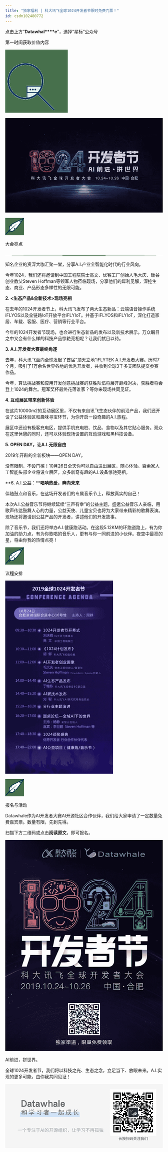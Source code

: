 ```yaml
---
title: "独家福利 | 科大讯飞全球1024开发者节限时免费门票！"
id: csdn102480772
---
```


点击上方“**Datawhal****e**”，选择“星标”公众号

第一时间获取价值内容

![640?](../img/a15b1f5f93c22f4effed2d654254eb27.png)

![640?wx_fmt=jpeg](../img/b09355a97d28369e6669738974cde4b8.png)

![640?wx_fmt=png](../img/c718266549285e9b94f2e66cea3a2d13.png)

大会亮点

![640?wx_fmt=png](../img/e17f3fa6aa83db71551de2fdc625fea5.png)

知名企业的资深大咖汇聚一堂，分享A.I.产业全智能化时代的行业风向。

今年1024，我们还将邀请到中国工程院院士高文、优客工厂创始人毛大庆、硅谷创业教父Steven Hoffman等领军人物莅临现场，分享他们的犀利见解，深挖生态、商业、产品形态多样性的无限可能。

**2\. <生态产品&全新技术>现场亮相**

在去年的1024开发者节上，科大讯飞发布了两大生态新品：云端语音操作系统iFLYOS以及全链路IoT开放平台iFLYIoT。并基于iFLYOS和iFLYIoT，深化打造家居、车载、客服、医疗、营销等行业平台。

今年的1024开发者节现场，也会进行生态新品的发布以及新技术展示。万众瞩目之中又会有什么样的科技产品惊艳亮相呢？让我们拭目以待。

**3\. A.I.开发者大赛最终角逐**

去年，科大讯飞面向全球发起了首届“顶天立地”iFLYTEK A.I.开发者大赛。历时7个月，吸引了1万余名世界各地的优秀开发者，共收到全球3千多支团队提交参赛作品。

今年，算法挑战赛和应用开发创意挑战赛的获胜队伍将展开巅峰对决，获胜者将会登上1024的舞台。冠军奖杯最终花落谁家？等你来现场共同见证。

**4\. 互动展区带来创新体验**

在这片10000m2的互动展区里，不仅有来自讯飞生态伙伴的前沿产品，我们还开设了公益体验区和趣味寻宝环节，为你开启一段奇趣的A.I.旅程。

展区中还设有极客充电区，提供手机充电桩、饮品、食物以及其它贴心服务。观众在这里休憩的同时，还可以体验现场设置的互动游戏和黑科技设备。

**5\. OPEN DAY，让A.I.无限自由**

2019年开辟的全新板块——OPEN DAY。

没有限制，不设门槛！10月26日全天你可以自由进出展区，随心体验。百余家人工智能头部企业将设立展区，众多新奇有趣的A.I.设备惊艳亮相。

**6\. A.I.公益：****唱响热爱，奔向未来**

伴随鼓点和音乐，在这场开发者们的专属音乐节上，释放真实的自己！

本次A.I.公益音乐节将继续延续“三声有幸”的公益主题，盛邀公益音乐人亲临，用歌声传达鼓舞人心的力量，公益天使、儿童宝贝也将为大家带来精彩的歌舞表演。现场还将邀请到公益产品的开发者，讲述他们的开发故事。

除了音乐节，我们还将举办A.I.健康跑活动。在这段5.12KM的环跑道路上，有为你加油的助力点，有为你歌唱的音乐人，更有与你一同前进的小伙伴。夜空中最亮的星，将由你我的热情点亮！

![640?wx_fmt=png](../img/c718266549285e9b94f2e66cea3a2d13.png)

议程安排

![640?wx_fmt=png](../img/9c6da6c7f92cc68c8967485145ceb6b5.png)

![640?wx_fmt=png](../img/c718266549285e9b94f2e66cea3a2d13.png)

报名与活动

Datawhale作为AI开发者大赛AI开源社区合作伙伴，我们给大家申请了一定数量免费嘉宾票。数量有限，先到先得。

扫描下方二维码或点击**阅读原文**，即可报名。

![640?wx_fmt=png](../img/f7e712bffe316929ee2c96d4798723f9.png)

AI前进，拼世界。

全球1024开发者节，我们将以科技之光、生态之念，立足当下、放眼未来。A.I.实现的更多可能，由你我共同见证！

![640?wx_fmt=png](../img/f47463fdef86f39d3346d60c8d0c36e5.png)